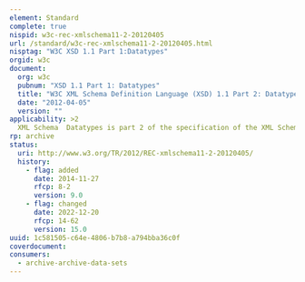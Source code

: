 ```yaml
---
element: Standard
complete: true
nispid: w3c-rec-xmlschema11-2-20120405
url: /standard/w3c-rec-xmlschema11-2-20120405.html
nisptag: "W3C XSD 1.1 Part 1:Datatypes"
orgid: w3c
document:
  org: w3c
  pubnum: "XSD 1.1 Part 1: Datatypes"
  title: "W3C XML Schema Definition Language (XSD) 1.1 Part 2: Datatypes"
  date: "2012-04-05"
  version: ""
applicability: >2
  XML Schema  Datatypes is part 2 of the specification of the XML Schema language. It defines facilities for defining datatypes to be used in XML Schemas as well as other XML specifications. The datatype language, which is itself represented in XML 1.0, provides a superset of the capabilities found in XML 1.0 document type definitions (DTDs) for specifying datatypes on elements and attributes.
rp: archive
status:
  uri: http://www.w3.org/TR/2012/REC-xmlschema11-2-20120405/
  history: 
    - flag: added
      date: 2014-11-27
      rfcp: 8-2
      version: 9.0
    - flag: changed
      date: 2022-12-20
      rfcp: 14-62
      version: 15.0
uuid: 1c581505-c64e-4806-b7b8-a794bba36c0f
coverdocument:
consumers:
  - archive-archive-data-sets
---
```

